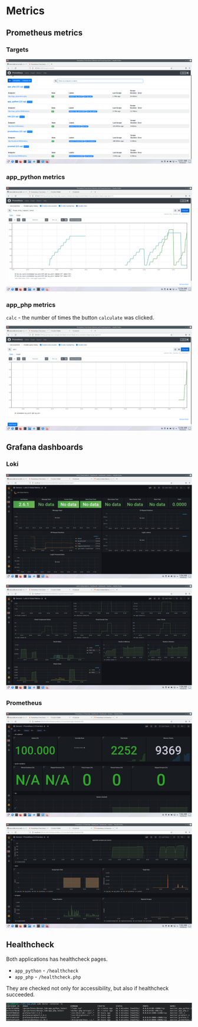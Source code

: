# Metrics

## Prometheus metrics

### Targets

![targets](/monitor/screenshots/3.png)

### app_python metrics

![app_python metrics](/monitor/screenshots/4.png)

### app_php metrics

`calc` - the number of times the button `calculate` was clicked.

![app_php metrics](/monitor/screenshots/5.png)

## Grafana dashboards

### Loki

![loki_1](/monitor/screenshots/6.png)

![loki_2](/monitor/screenshots/7.png)

### Prometheus

![prometheus_1](/monitor/screenshots/8.png)

![prometheus_2](/monitor/screenshots/9.png)

## Healthcheck

Both applications has healthcheck pages.

* `app_python` - `/healthcheck`
* `app_php` - `/healthcheck.php`

They are checked not only for accessibility, but also if healthcheck
succeeded.

![healthcheck](/monitor/screenshots/10.png)
